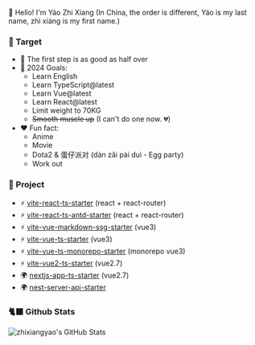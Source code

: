 👋 Hello! I'm Yáo Zhi Xiang (In China, the order is different, Yáo is my last name, zhì xiáng is my first name.)

### 📜 Target

- 🚶 The first step is as good as half over
- 🚀 2024 Goals: 
  - Learn English
  - Learn TypeScript@latest
  - Learn Vue@latest
  - Learn React@latest
  - Limit weight to 70KG
  - ~~Smooth muscle up~~ (I can't do one now. 💔)
- ❤️ Fun fact: 
  - Anime
  - Movie
  - Dota2 & 蛋仔派对 (dàn zǎi pài duì - Egg party)
  - Work out

### 📜 Project

- ⚡️ [vite-react-ts-starter](https://github.com/zhixiangyao/vite-react-ts-starter) (react + react-router)
- ⚡️ [vite-react-ts-antd-starter](https://github.com/zhixiangyao/vite-react-ts-antd-starter) (react + react-router)
- ⚡️ [vite-vue-markdown-ssg-starter](https://github.com/zhixiangyao/vite-vue-markdown-ssg-starter) (vue3)
- ⚡️ [vite-vue-ts-starter](https://github.com/zhixiangyao/vite-vue-ts-starter) (vue3)
- ⚡️ [vite-vue-ts-monorepo-starter](https://github.com/zhixiangyao/vite-vue-ts-monorepo-starter) (monorepo vue3)
- ⚡️ [vite-vue2-ts-starter](https://github.com/zhixiangyao/vite-vue2-ts-starter) (vue2.7)
- 🌍 [nextjs-app-ts-starter](https://github.com/zhixiangyao/nextjs-app-ts-starter) (vue2.7)
- 🌍 [nest-server-api-starter](https://github.com/zhixiangyao/nest-server-api-starter)

### 🐈‍⬛ Github Stats

<img alt="zhixiangyao's GitHub Stats" src="https://github-readme-stats.vercel.app/api?username=zhixiangyao&theme=cobalt&show_icons=true" />
